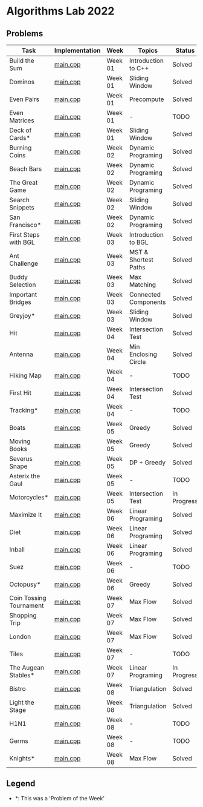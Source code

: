 # Algorithms Lab 2022

## Problems

| Task                    | Implementation                                          | Week    | Topics               | Status      |
|-------------------------|---------------------------------------------------------|---------|----------------------|-------------|
| Build the Sum           | [main.cpp](week01/build_the_sum/src/main.cpp)           | Week 01 | Introduction to C++  | Solved      |
| Dominos                 | [main.cpp](week01/dominos/src/main.cpp)                 | Week 01 | Sliding Window       | Solved      |
| Even Pairs              | [main.cpp](week01/even_pairs/src/main.cpp)              | Week 01 | Precompute           | Solved      |
| Even Matrices           | [main.cpp](week01/even_matrices/src/main.cpp)           | Week 01 | -                    | TODO        |
| Deck of Cards*          | [main.cpp](week01/pow_deck_of_cards/src/main.cpp)       | Week 01 | Sliding Window       | Solved      |
| Burning Coins           | [main.cpp](week02/burning_coins/src/main.cpp)           | Week 02 | Dynamic Programing   | Solved      |
| Beach Bars              | [main.cpp](week02/beach_bars/src/main.cpp)              | Week 02 | Dynamic Programing   | Solved      |
| The Great Game          | [main.cpp](week02/the_great_game/src/main.cpp)          | Week 02 | Dynamic Programing   | Solved      |
| Search Snippets         | [main.cpp](week02/search_snippets/src/main.cpp)         | Week 02 | Sliding Window       | Solved      |
| San Francisco*          | [main.cpp](week02/pow_san_francisco/src/main.cpp)       | Week 02 | Dynamic Programing   | Solved      |
| First Steps with BGL    | [main.cpp](week03/first_steps_with_bgl/src/main.cpp)    | Week 03 | Introduction to BGL  | Solved      |
| Ant Challenge           | [main.cpp](week03/ant_challenge/src/main.cpp)           | Week 03 | MST & Shortest Paths | Solved      |
| Buddy Selection         | [main.cpp](week03/buddy_selection/src/main.cpp)         | Week 03 | Max Matching         | Solved      |
| Important Bridges       | [main.cpp](week03/important_bridges/src/main.cpp)       | Week 03 | Connected Components | Solved      |
| Greyjoy*                | [main.cpp](week03/greyjoy/src/main.cpp)                 | Week 03 | Sliding Window       | Solved      |
| Hit                     | [main.cpp](week04/hit/src/main.cpp)                     | Week 04 | Intersection Test    | Solved      |
| Antenna                 | [main.cpp](week04/antenna/src/main.cpp)                 | Week 04 | Min Enclosing Circle | Solved      |
| Hiking Map              | [main.cpp](week04/hiking_map/src/main.cpp)              | Week 04 | -                    | TODO        |
| First Hit               | [main.cpp](week04/first_hit/src/main.cpp)               | Week 04 | Intersection Test    | Solved      |
| Tracking*               | [main.cpp](week04/tracking/src/main.cpp)                | Week 04 | -                    | TODO        |
| Boats                   | [main.cpp](week05/boats/src/main.cpp)                   | Week 05 | Greedy               | Solved      |
| Moving Books            | [main.cpp](week05/moving_books/src/main.cpp)            | Week 05 | Greedy               | Solved      |
| Severus Snape           | [main.cpp](week05/severus_snape/src/main.cpp)           | Week 05 | DP + Greedy          | Solved      |
| Asterix the Gaul        | [main.cpp](week05/asterix_the_gaul/src/main.cpp)        | Week 05 | -                    | TODO        |
| Motorcycles*            | [main.cpp](week05/motorcycles/src/main.cpp)             | Week 05 | Intersection Test    | In Progress |
| Maximize It             | [main.cpp](week06/what_is_the_max/src/main.cpp)         | Week 06 | Linear Programing    | Solved      |
| Diet                    | [main.cpp](week06/diet/src/main.cpp)                    | Week 06 | Linear Programing    | Solved      |
| Inball                  | [main.cpp](week06/inball/src/main.cpp)                  | Week 06 | Linear Programing    | Solved      |
| Suez                    | [main.cpp](week06/suez/src/main.cpp)                    | Week 06 | -                    | TODO        |
| Octopusy*               | [main.cpp](week06/octopusy/src/main.cpp)                | Week 06 | Greedy               | Solved      |
| Coin Tossing Tournament | [main.cpp](week07/coin_tossing_tournament/src/main.cpp) | Week 07 | Max Flow             | Solved      |
| Shopping Trip           | [main.cpp](week07/shopping_trip/src/main.cpp)           | Week 07 | Max Flow             | Solved      |
| London                  | [main.cpp](week07/london/src/main.cpp)                  | Week 07 | Max Flow             | Solved      |
| Tiles                   | [main.cpp](week07/tiles/src/main.cpp)                   | Week 07 | -                    | TODO        |
| The Augean Stables*     | [main.cpp](week07/the_augean_stables/src/main.cpp)      | Week 07 | Linear Programing    | In Progress |
| Bistro                  | [main.cpp](week08/bistro/src/main.cpp)                  | Week 08 | Triangulation        | Solved      |
| Light the Stage         | [main.cpp](week08/light_the_stage/src/main.cpp)         | Week 08 | Triangulation        | Solved      |
| H1N1                    | [main.cpp](week08/h1n1/src/main.cpp)                    | Week 08 | -                    | TODO        |
| Germs                   | [main.cpp](week08/germs/src/main.cpp)                   | Week 08 | -                    | TODO        |
| Knights*                | [main.cpp](week08/knights/src/main.cpp)                 | Week 08 | Max Flow             | Solved      |

## Legend
- *: This was a 'Problem of the Week'